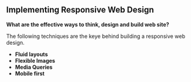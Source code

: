 ## Implementing Responsive Web Design

**What are the effective ways to think, design and build web site?**

The following techniques are the keye behind building a responsive web design.

- **Fluid layouts**
- **Flexible Images**
- **Media Queries**
- **Mobile first**
